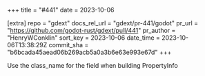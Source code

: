 +++
title = "#441"
date = 2023-10-06

[extra]
repo = "gdext"
docs_rel_url = "gdext/pr-441/godot"
pr_url = "https://github.com/godot-rust/gdext/pull/441"
pr_author = "HenryWConklin"
sort_key = 2023-10-06
date_time = 2023-10-06T13:38:29Z
commit_sha = "b6bcada45aead06b269acb5a0a3b6e63e993e67d"
+++

Use the class_name for the field when building PropertyInfo
